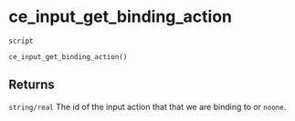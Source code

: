 # ce_input_get_binding_action
`script`
```gml
ce_input_get_binding_action()
```

## Returns
`string/real` The id of the input action that that
 we are binding to or `noone`.